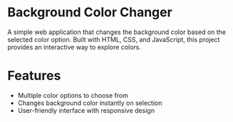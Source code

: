 # Background Color Changer
A simple web application that changes the background color based on the selected color option. Built with HTML, CSS, and JavaScript, this project provides an interactive way to explore colors.

# Features
* Multiple color options to choose from
* Changes background color instantly on selection
* User-friendly interface with responsive design
